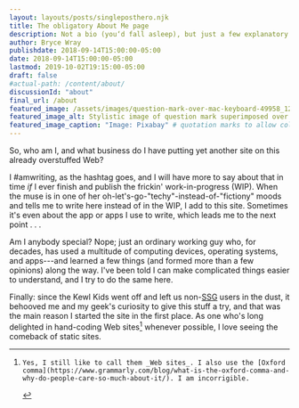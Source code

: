 ```yaml
---
layout: layouts/posts/singleposthero.njk
title: The obligatory About Me page
description: Not a bio (you‘d fall asleep), but just a few explanatory observations.
author: Bryce Wray
publishdate: 2018-09-14T15:00:00-05:00
date: 2018-09-14T15:00:00-05:00
lastmod: 2019-10-02T19:15:00-05:00
draft: false
#actual-path: /content/about/
discussionId: "about"
final_url: /about
featured_image: /assets/images/question-mark-over-mac-keyboard-49958_1280x720_100pct.jpg
featured_image_alt: Stylistic image of question mark superimposed over computer keyboard
featured_image_caption: "Image: Pixabay" # quotation marks to allow colon 
---
```


So, who am I, and what business do I have putting yet another site on this already overstuffed Web?

I #amwriting, as the hashtag goes, and I will have more to say about that in time *if* I ever finish and publish the frickin' work-in-progress (WIP). When the muse is in one of her oh-let's-go-"techy"-instead-of-"fictiony" moods and tells me to write here instead of in the WIP, I add to this site. Sometimes it's even about the app or apps I use to write, which leads me to the next point&nbsp;.&nbsp;.&nbsp;.

Am I anybody special? Nope; just an ordinary working guy who, for decades, has used a multitude of computing devices, operating systems, and apps---and learned a few things (and formed more than a few opinions) along the way. I've been told I can make complicated things easier to understand, and I try to do the same here.

Finally: since the Kewl Kids went off and left us non-[SSG](https://staticgen.com) users in the dust, it behooved me and my geek's curiosity to give this stuff a try, and that was the main reason I started the site in the first place. As one who's long delighted in hand-coding Web sites[^incorrigible] whenever possible, I love seeing the comeback of static sites.

[^incorrigible]:	Yes, I still like to call them _Web sites_. I also use the [Oxford comma](https://www.grammarly.com/blog/what-is-the-oxford-comma-and-why-do-people-care-so-much-about-it/). I am incorrigible.